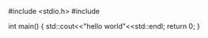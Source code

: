 #include <stdio.h>
#include <iostream>

int main()
{
    std::cout<<"hello world"<<std::endl;
    return 0;
}
